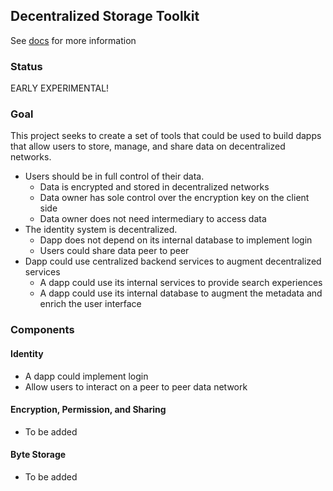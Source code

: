## Decentralized Storage Toolkit

See [docs](docs/) for more information

### Status
EARLY EXPERIMENTAL!

### Goal
This project seeks to create a set of tools that could be used to build dapps that allow users to store, manage, and share data on decentralized networks.

- Users should be in full control of their data.
  - Data is encrypted and stored in decentralized networks
  - Data owner has sole control over the encryption key on the client side
  - Data owner does not need intermediary to access data
- The identity system is decentralized.
  - Dapp does not depend on its internal database to implement login
  - Users could share data peer to peer
- Dapp could use centralized backend services to augment decentralized services
  - A dapp could use its internal services to provide search experiences
  - A dapp could use its internal database to augment the metadata and enrich the user interface
  
### Components

#### Identity

- A dapp could implement login
- Allow users to interact on a peer to peer data network

#### Encryption, Permission, and Sharing
- To be added

#### Byte Storage
- To be added

